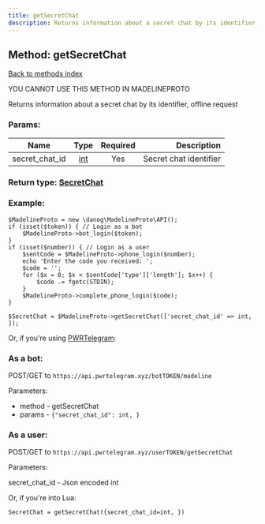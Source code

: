 ```yaml
---
title: getSecretChat
description: Returns information about a secret chat by its identifier, offline request
---
```

## Method: getSecretChat  
[Back to methods index](index.md)


YOU CANNOT USE THIS METHOD IN MADELINEPROTO


Returns information about a secret chat by its identifier, offline request

### Params:

| Name     |    Type       | Required | Description |
|----------|:-------------:|:--------:|------------:|
|secret\_chat\_id|[int](../types/int.md) | Yes|Secret chat identifier|


### Return type: [SecretChat](../types/SecretChat.md)

### Example:


```
$MadelineProto = new \danog\MadelineProto\API();
if (isset($token)) { // Login as a bot
    $MadelineProto->bot_login($token);
}
if (isset($number)) { // Login as a user
    $sentCode = $MadelineProto->phone_login($number);
    echo 'Enter the code you received: ';
    $code = '';
    for ($x = 0; $x < $sentCode['type']['length']; $x++) {
        $code .= fgetc(STDIN);
    }
    $MadelineProto->complete_phone_login($code);
}

$SecretChat = $MadelineProto->getSecretChat(['secret_chat_id' => int, ]);
```

Or, if you're using [PWRTelegram](https://pwrtelegram.xyz):

### As a bot:

POST/GET to `https://api.pwrtelegram.xyz/botTOKEN/madeline`

Parameters:

* method - getSecretChat
* params - `{"secret_chat_id": int, }`



### As a user:

POST/GET to `https://api.pwrtelegram.xyz/userTOKEN/getSecretChat`

Parameters:

secret_chat_id - Json encoded int



Or, if you're into Lua:

```
SecretChat = getSecretChat({secret_chat_id=int, })
```


